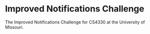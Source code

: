 # Improved Notifications Challenge

The Improved Notifications Challenge for CS4330 at the University of Missouri.
